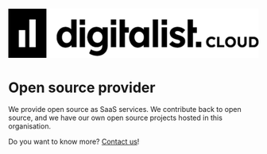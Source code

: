 ![Digitalist Open Cloud logo](assets/Cloud.png)

# Open source provider

We provide open source as SaaS services.
We contribute back to open source, and we have our own open source projects hosted in this organisation.

Do you want to know more? [Contact us](https://digitalist.cloud/kontakt)!

